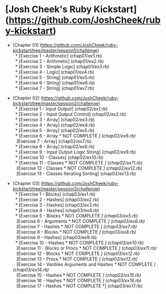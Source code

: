 # [Josh Cheek's Ruby Kickstart] (https://github.com/JoshCheek/ruby-kickstart)

* [Chapter 01] (https://github.com/JoshCheek/ruby-kickstart/tree/master/session1/challenge) <br />
&nbsp;&nbsp;* [Exercise 1 - Arithmetic] (chap01/ex1.rb) <br />
&nbsp;&nbsp;* [Exercise 2 - Arithmetic] (chap01/ex2.rb) <br />
&nbsp;&nbsp;* [Exercise 3 - Simple Logic] (chap01/ex3.rb) <br />
&nbsp;&nbsp;* [Exercise 4 - Logic] (chap01/ex4.rb) <br />
&nbsp;&nbsp;* [Exercise 5 - String] (chap01/ex5.rb) <br />
&nbsp;&nbsp;* [Exercise 6 - String] (chap01/ex6.rb) <br />
&nbsp;&nbsp;* [Exercise 7 - String] (chap01/ex7.rb) <br />

* [Chapter 02] (https://github.com/JoshCheek/ruby-kickstart/tree/master/session2/challenge) <br />
&nbsp;&nbsp;* [Exercise 1 - Input Output] (chap02/ex1.rb) <br />
&nbsp;&nbsp;* [Exercise 2 - Input Output Control] (chap02/ex2.rb) <br />
&nbsp;&nbsp;* [Exercise 3 - Array] (chap02/ex3.rb) <br />
&nbsp;&nbsp;* [Exercise 4 - Array] (chap02/ex4.rb) <br />
&nbsp;&nbsp;* [Exercise 5 - Array] (chap02/ex5.rb) <br />
&nbsp;&nbsp;* [Exercise 6 - Array * NOT COMPLETE *] (chap02/ex6.rb) <br />
&nbsp;&nbsp;* [Exercise 7 - Array] (chap02/ex7.rb) <br />
&nbsp;&nbsp;* [Exercise 8 - Array] (chap02/ex8.rb) <br />
&nbsp;&nbsp;* [Exercise 9 - Input Output Logic String] (chap02/ex9.rb) <br />
&nbsp;&nbsp;* [Exercise 10 - Classes] (chap02/ex10.rb) <br />
&nbsp;&nbsp;* [Exercise 11 - Classes * NOT COMPLETE *] (chap02/ex11.rb) <br />
&nbsp;&nbsp;* [Exercise 12 - Classes * NOT COMPLETE *] (chap02/ex12.rb) <br />
&nbsp;&nbsp;* [Exercise 13 - Classes Iterating Sorting] (chap02/ex13.rb) <br />

* [Chapter 03] (https://github.com/JoshCheek/ruby-kickstart/tree/master/session3/challenge) <br />
&nbsp;&nbsp;* [Exercise 1 - Blocks] (chap03/ex1.rb) <br />
&nbsp;&nbsp;* [Exercise 2 - Hashes] (chap03/ex2.rb) <br />
&nbsp;&nbsp;* [Exercise 3 - Hashes] (chap03/ex3.rb) <br />
&nbsp;&nbsp;* [Exercise 4 - Hashes] (chap03/ex4.rb) <br />
&nbsp;&nbsp;* [Exercise 5 - Blocks * NOT COMPLETE *] (chap03/ex5.rb) <br />
&nbsp;&nbsp;* [Exercise 6 - Arguments * NOT COMPLETE *] (chap03/ex6.rb) <br />
&nbsp;&nbsp;* [Exercise 7 - Hashes * NOT COMPLETE *] (chap03/ex7.rb) <br />
&nbsp;&nbsp;* [Exercise 8 - Blocks * NOT COMPLETE *] (chap03/ex8.rb) <br />
&nbsp;&nbsp;* [Exercise 9 - Hashes] (chap03/ex9.rb) <br />
&nbsp;&nbsp;* [Exercise 10 - Hashes * NOT COMPLETE *] (chap03/ex10.rb) <br />
&nbsp;&nbsp;* [Exercise 11 - Blocks or Procs * NOT COMPLETE *] (chap03/ex11.rb) <br />
&nbsp;&nbsp;* [Exercise 12 - Blocks * NOT COMPLETE *] (chap03/ex12.rb) <br />
&nbsp;&nbsp;* [Exercise 13 - Procs * NOT COMPLETE *] (chap03/ex13.rb) <br />
&nbsp;&nbsp;* [Exercise 14 - Varibles Arguments and Hashes * NOT COMPLETE *] (chap03/ex14.rb) <br />
&nbsp;&nbsp;* [Exercise 15 - Hashes * NOT COMPLETE *] (chap03/ex15.rb) <br />
&nbsp;&nbsp;* [Exercise 16 - Hashes * NOT COMPLETE *] (chap03/ex16.rb) <br />
&nbsp;&nbsp;* [Exercise 17 - Hashes * NOT COMPLETE *] (chap03/ex17.rb) <br />
